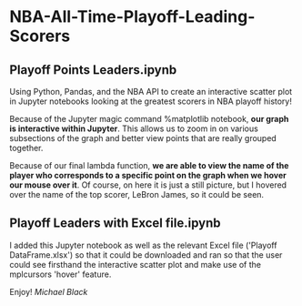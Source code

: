 # NBA-All-Time-Playoff-Leading-Scorers

## Playoff Points Leaders.ipynb
Using Python, Pandas, and the NBA API to create an interactive scatter plot in Jupyter notebooks looking at the greatest scorers in NBA playoff history!

Because of the Jupyter magic command %matplotlib notebook, **our graph is interactive within Jupyter**.  This allows us to zoom in on various subsections of the graph and better view points that are really grouped together.

Because of our final lambda function, **we are able to view the name of the player who corresponds to a specific point on the graph when we hover our mouse over it**.  Of course, on here it is just a still picture, but I hovered over the name of the top scorer, LeBron James, so it could be seen.

## Playoff Leaders with Excel file.ipynb
I added this Jupyter notebook as well as the relevant Excel file ('Playoff DataFrame.xlsx') so that it could be downloaded and ran so that the user could see firsthand the interactive scatter plot and make use of the mplcursors 'hover' feature.


Enjoy!
*Michael Black*

